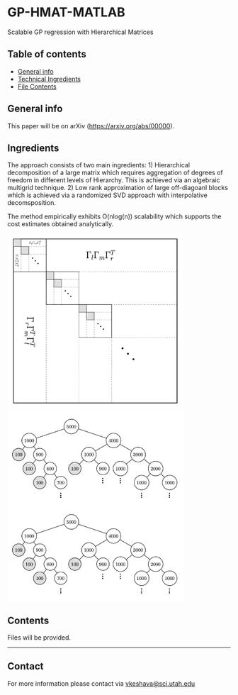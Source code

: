 # GP-HMAT-MATLAB
Scalable GP regression with Hierarchical Matrices


## Table of contents
* [General info](#general-info)
* [Technical Ingredients](#ingredients)
* [File Contents](#contents)

## General info
This paper will be on arXiv (https://arxiv.org/abs/00000).
## Ingredients
The approach consists of two main ingredients: 1) Hierarchical decomposition of a large matrix which requires aggregation of degrees of freedom in different levels of Hierarchy. This is achieved via an algebraic multigrid technique. 2) Low rank approximation of large off-diagoanl blocks which is achieved via a randomized SVD approach with interpolative decomsposition. 

The method empirically exhibits O(nlog(n)) scalability which supports the cost estimates obtained analytically. 

<img src="matrix_self1.png" width="400">  <img src="tree1.png" width="400" style="vertical-align:top"> <img src="tree1.png" width="400" style="vertical-align:top"> 

 
## Contents
Files will be provided.

______________________
## Contact
For more information please contact via vkeshava@sci.utah.edu

